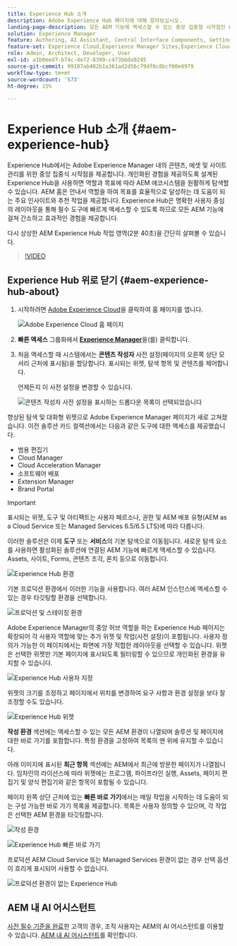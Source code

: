 ```yaml
---
title: Experience Hub 소개
description: Adobe Experience Hub 페이지에 대해 알아보십시오.
landing-page-description: 모든 AEM 기능에 액세스할 수 있는 중앙 집중형 시작점인 Experience Hub에 대해 알아보십시오.
solution: Experience Manager
feature: Authoring, AI Assistant, Central Interface Components, Getting Started, Onboarding, Programs, Workflows
feature-set: Experience Cloud,Experience Manager Sites,Experience Cloud Services
role: Admin, Architect, Developer, User
exl-id: a1b0eed7-b74c-4e72-8399-c473bbda9245
source-git-commit: 99107ab402b1a361ad2d56c79df8c8bcf00e8979
workflow-type: tm+mt
source-wordcount: '573'
ht-degree: 15%

---
```


# Experience Hub 소개 {#aem-experience-hub}

Experience Hub에서는 Adobe Experience Manager 내의 콘텐츠, 에셋 및 사이트 관리를 위한 중앙 집중식 시작점을 제공합니다. 개인화된 경험을 제공하도록 설계된 Experience Hub을 사용하면 역할과 목표에 따라 AEM 에코시스템을 원활하게 탐색할 수 있습니다. AEM 홈은 안내서 역할을 하여 목표를 효율적으로 달성하는 데 도움이 되는 주요 인사이트와 추천 작업을 제공합니다. Experience Hub은 명확한 사용자 중심의 레이아웃을 통해 필수 도구에 빠르게 액세스할 수 있도록 하므로 모든 AEM 기능에 걸쳐 간소하고 효과적인 경험을 제공합니다.

다시 상상한 AEM Experience Hub 작업 영역(2분 40초)을 간단히 살펴볼 수 있습니다.

>[!VIDEO](https://video.tv.adobe.com/v/3475190/?learn=on&enablevpops)

<!--
Available as a private beta, Experience Hub offers an optimized experience focused on improving workflows, prioritizing goals, and delivering results. Opting in lets you influence Experience Hub's development by providing feedback that helps shape its future and enhances its value for the entire AEM community. -->

## Experience Hub 위로 닫기 {#aem-experience-hub-about}

1. 시작하려면 [Adobe Experience Cloud](https://experience.adobe.com/#/@foundationinternal/home)을 클릭하여 홈 페이지를 엽니다.

   ![Adobe Experience Cloud 홈 페이지](/help/implementing/cloud-manager/assets/experience-cloud-experiencemanager.png)

1. **빠른 액세스** 그룹화에서 [**Experience Manager**](https://experience.adobe.com)을(를) 클릭합니다.
1. 처음 액세스할 때 시스템에서는 **콘텐츠 작성자** 사전 설정(페이지의 오른쪽 상단 모서리 근처에 표시됨)을 할당합니다. 표시되는 위젯, 탐색 항목 및 콘텐츠를 제어합니다.

   언제든지 이 사전 설정을 변경할 수 있습니다.

   ![콘텐츠 작성자 사전 설정을 표시하는 드롭다운 목록이 선택되었습니다](/help/implementing/cloud-manager/assets/experience-hub-role-selection.png)

향상된 탐색 및 대화형 위젯으로 Adobe Experience Manager 페이지가 새로 고쳐졌습니다. 이전 솔루션 카드 컬렉션에서는 다음과 같은 도구에 대한 액세스를 제공했습니다.

* 범용 편집기
* Cloud Manager
* Cloud Acceleration Manager
* 소프트웨어 배포
* Extension Manager
* Brand Portal

>[!IMPORTANT]
>
>표시되는 위젯, 도구 및 아티팩트는 사용자 페르소나, 권한 및 AEM 배포 유형(AEM as a Cloud Service 또는 Managed Services 6.5/6.5 LTS)에 따라 다릅니다.

이러한 솔루션은 이제 **도구** 또는 **서비스**&#x200B;의 기본 탐색으로 이동됩니다. 새로운 탐색 요소를 사용하면 활성화된 솔루션에 연결된 AEM 기능에 빠르게 액세스할 수 있습니다. Assets, 사이트, Forms, 콘텐츠 조각, 론치 등으로 이동합니다.

![Experience Hub 환경](/help/implementing/cloud-manager/assets/experience-hub-author-environments.png)

기본 프로덕션 환경에서 이러한 기능을 사용합니다. 여러 AEM 인스턴스에 액세스할 수 있는 경우 타깃팅할 환경을 선택합니다.

![프로덕션 및 스테이징 환경](/help/implementing/cloud-manager/assets/experience-hub-prod-stage.png)

Adobe Experience Manager의 중앙 허브 역할을 하는 Experience Hub 페이지는 확장되어 각 사용자 역할에 맞는 추가 위젯 및 작업(사전 설정)이 포함됩니다. 사용자 정의가 가능한 이 페이지에서는 화면에 가장 적합한 레이아웃을 선택할 수 있습니다. 위젯은 선택한 위젯만 기본 페이지에 표시되도록 필터링할 수 있으므로 개인화된 환경을 유지할 수 있습니다.

![Experience Hub 사용자 지정](/help/implementing/cloud-manager/assets/experience-hub-custom.png)

위젯의 크기를 조정하고 페이지에서 위치를 변경하여 요구 사항과 환경 설정을 보다 잘 조정할 수도 있습니다.

![Experience Hub 위젯](/help/implementing/cloud-manager/assets/experience-hub-widgets.png)

**작성 환경** 섹션에는 액세스할 수 있는 모든 AEM 환경이 나열되며 솔루션 및 페이지에 대한 바로 가기를 포함합니다. 특정 환경을 고정하여 목록의 맨 위에 유지할 수 있습니다.

아래 이미지에 표시된 **최근 항목** 섹션에는 AEM에서 최근에 방문한 페이지가 나열됩니다. 임차인의 라이선스에 따라 위젯에는 프로그램, 파이프라인 실행, Assets, 페이지 편집기 및 양식 편집기와 같은 항목이 포함될 수 있습니다.

페이지 왼쪽 상단 근처에 있는 **빠른 바로 가기**&#x200B;에서는 매일 작업을 시작하는 데 도움이 되는 구성 가능한 바로 가기 목록을 제공합니다. 목록은 사용자 정의할 수 있으며, 각 작업은 선택한 AEM 환경을 타깃팅합니다.

![작성 환경](/help/implementing/cloud-manager/assets/experience-hub-recents.png)

![Experience Hub 빠른 바로 가기](/help/implementing/cloud-manager/assets/experience-hub-quick-shortcuts.png)

프로덕션 AEM Cloud Service 또는 Managed Services 환경이 없는 경우 선택 옵션이 흐리게 표시되어 사용할 수 없습니다.

![프로덕션 환경이 없는 Experience Hub](/help/implementing/cloud-manager/assets/experience-hub-no-prod-environs.png)

## AEM 내 AI 어시스턴트

[사전 필수 기준을 완료](/help/implementing/cloud-manager/ai-assistant-in-aem.md#get-access)한 고객의 경우, 조직 사용자는 AEM의 AI 어시스턴트를 이용할 수 있습니다. [AEM 내 AI 어시스턴트](/help/implementing/cloud-manager/ai-assistant-in-aem.md)를 확인합니다.

